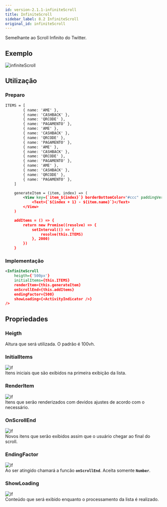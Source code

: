 ```yaml
---
id: version-2.1.1-infiniteScroll
title: InfiniteScroll
sidebar_label: 8.2 InfiniteScroll
original_id: infiniteScroll
---
```


Semelhante ao Scroll Infinito do Twitter.

## Exemplo

![infiniteScroll](assets/old_versions/infinitScroll.png)

## Utilização

### Preparo

```xml harmony
ITEMS = [
        { name: 'AME' },
        { name: 'CASHBACK' },
        { name: 'QRCODE' },
        { name: 'PAGAMENTO' },
        { name: 'AME' },
        { name: 'CASHBACK' },
        { name: 'QRCODE' },
        { name: 'PAGAMENTO' },
        { name: 'AME' },
        { name: 'CASHBACK' },
        { name: 'QRCODE' },
        { name: 'PAGAMENTO' },
        { name: 'AME' },
        { name: 'CASHBACK' },
        { name: 'QRCODE' },
        { name: 'PAGAMENTO' },
    ]

    generateItem = (item, index) => (
        <View key={`item_${index}`} borderBottomColor="#ccc" paddingVertical={20}>
            <Text>{`${index + 1} - ${item.name}`}</Text>
        </View>
    )

    addItems = () => {
        return new Promise((resolve) => {
            setInterval(() => {
                resolve(this.ITEMS)
            }, 2000)
        })
    }
```

### Implementação

```xml harmony
<InfiniteScroll
    heigth={'500px'}
    initialItems={this.ITEMS}
    renderItem={this.generateItem}
    onScrollEnd={this.addItems}
    endingFactor={500}
    showLoading={<ActivityIndicator />}
/>
```

## Propriedades

### Heigth

Altura que será utilizada. O padrão é 100vh.

### InitialItems

![if](assets/badge_required.svg)
<br>
Itens iniciais que são exibidos na primeira exibição da lista.

### RenderItem

![if](assets/badge_required.svg)
<br>
Itens que serão renderizados com devidos ajustes de acordo com o necessário.

### OnScrollEnd

![if](assets/badge_required.svg)
<br>
Novos itens que serão exibidos assim que o usuário chegar ao final do scroll.

### EndingFactor

![if](assets/badge_required.svg)
<br>
Ao ser atingido chamará a funcão **`onScrollEnd`**. Aceita somente **`Number`**.

### ShowLoading

![if](assets/badge_required.svg)
<br>
Conteúdo que será exibido enquanto o processamento da lista é realizado.
